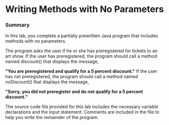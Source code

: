 # Writing Methods with No Parameters

### Summary
In this lab, you complete a partially prewritten Java program that includes methods with no parameters.

The program asks the user if he or she has preregistered for tickets to an art show. 
If the user has preregistered, the program should call a method named discount() that displays the message, 

**"You are preregistered and qualify for a 5 percent discount."**
If the user has not preregistered, the program should call a method named noDiscount() that displays the message, 

**"Sorry, you did not preregister and do not qualify for a 5 percent discount."**

The source code file provided for this lab includes the necessary variable declarations and the input statement. 
Comments are included in the file to help you write the remainder of the program.